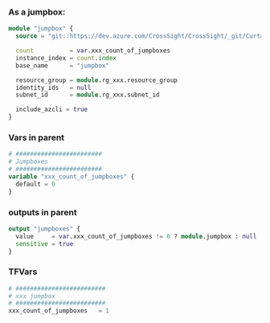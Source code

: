 ### As a jumpbox:  
```terraform
module "jumpbox" {
  source = "git::https://dev.azure.com/CrossSight/CrossSight/_git/Curtain-Wall-Modules//linux-vm"

  count          = var.xxx_count_of_jumpboxes
  instance_index = count.index
  base_name      = "jumpbox"

  resource_group = module.rg_xxx.resource_group
  identity_ids   = null
  subnet_id      = module.rg_xxx.subnet_id

  include_azcli = true
}
```

### Vars in parent
```terraform
# ########################
# Jumpboxes
# ########################
variable "xxx_count_of_jumpboxes" {
  default = 0
}
```

### outputs in parent
```terraform
output "jumpboxes" {
  value     = var.xxx_count_of_jumpboxes != 0 ? module.jumpbox : null
  sensitive = true
}
```

### TFVars
```terraform
# #########################
# xxx jumpbox
# #########################
xxx_count_of_jumpboxes   = 1
```

